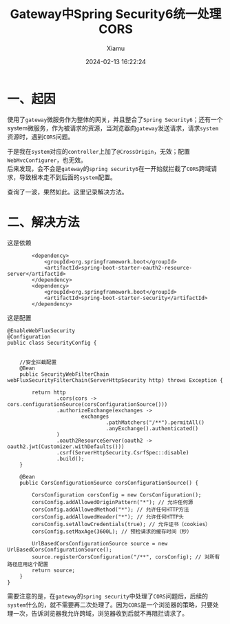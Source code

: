 ﻿---
layout: post
title: Gateway中Spring Security6统一处理CORS
date: 2024-02-13 16:22:24
author: 'Xiamu'
cover: /gallery/defaultCover5.png
thumbnail: /gallery/defaultThumbnail5.png
tags:
- gateway
- spring
- java
categories:
- 
  - SpringCloud
  - 认证授权

---


# 一、起因

使用了`gateway`微服务作为整体的网关，并且整合了`Spring Security6`；还有一个system微服务，作为被请求的资源，当浏览器向`gateway`发送请求，请求`system`资源时，遇到`CORS`问题。

于是我在`system`对应的`controller`上加了`@CrossOrigin`，无效；配置`WebMvcConfigurer`，也无效。  
后来发现，会不会是`gateway`的`spring security6`在一开始就拦截了`CORS`跨域请求，导致根本走不到后面的`system`配置。

查询了一波，果然如此。这里记录解决方法。

# 二、解决方法

这是依赖

```prism language-xml
		<dependency>
			<groupId>org.springframework.boot</groupId>
			<artifactId>spring-boot-starter-oauth2-resource-server</artifactId>
		</dependency>
		<dependency>
			<groupId>org.springframework.boot</groupId>
			<artifactId>spring-boot-starter-security</artifactId>
		</dependency>
```

这是配置

```prism language-java
@EnableWebFluxSecurity
@Configuration
public class SecurityConfig {
   

    //安全拦截配置
    @Bean
    public SecurityWebFilterChain webFluxSecurityFilterChain(ServerHttpSecurity http) throws Exception {
   
        return http
                .cors(cors -> cors.configurationSource(corsConfigurationSource()))
                .authorizeExchange(exchanges ->
                        exchanges
                                .pathMatchers("/**").permitAll()
                                .anyExchange().authenticated()
                )
                .oauth2ResourceServer(oauth2 -> oauth2.jwt(Customizer.withDefaults()))
                .csrf(ServerHttpSecurity.CsrfSpec::disable)
                .build();
    }

    @Bean
    public CorsConfigurationSource corsConfigurationSource() {
   
        CorsConfiguration corsConfig = new CorsConfiguration();
        corsConfig.addAllowedOriginPattern("*"); // 允许任何源
        corsConfig.addAllowedMethod("*"); // 允许任何HTTP方法
        corsConfig.addAllowedHeader("*"); // 允许任何HTTP头
        corsConfig.setAllowCredentials(true); // 允许证书（cookies）
        corsConfig.setMaxAge(3600L); // 预检请求的缓存时间（秒）

        UrlBasedCorsConfigurationSource source = new UrlBasedCorsConfigurationSource();
        source.registerCorsConfiguration("/**", corsConfig); // 对所有路径应用这个配置
        return source;
    }
}

```

需要注意的是，在`gateway`的`spring security`中处理了`CORS`问题后，后续的`system`什么的，就不需要再二次处理了。因为`CORS`是一个浏览器的策略，只要处理一次，告诉浏览器我允许跨域，浏览器收到后就不再阻拦请求了。


